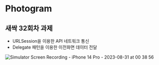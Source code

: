 # Photogram

## 새싹 32회차 과제

- URLSession을 이용한 API 네트워크 통신
- Delegate 패턴을 이용한 이전화면 데이터 전달

![Simulator Screen Recording - iPhone 14 Pro - 2023-08-31 at 00 38 56](https://github.com/Kim-Junhwan/Photogram/assets/58679737/8ac84051-fd48-4832-8d40-f3d78e169ea7)
